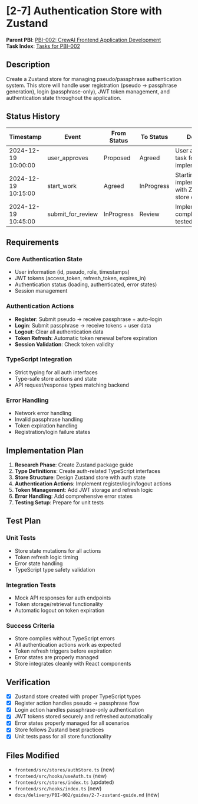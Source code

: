 # [2-7] Authentication Store with Zustand

**Parent PBI**: [PBI-002: CrewAI Frontend Application Development](mdc:prd.md)  
**Task Index**: [Tasks for PBI-002](mdc:tasks.md)

## Description

Create a Zustand store for managing pseudo/passphrase authentication system. This store will handle user registration (pseudo → passphrase generation), login (passphrase-only), JWT token management, and authentication state throughout the application.

## Status History

| Timestamp | Event | From Status | To Status | Details | User |
|-----------|-------|-------------|-----------|---------|------|
| 2024-12-19 10:00:00 | user_approves | Proposed | Agreed | User approved task for implementation | User |
| 2024-12-19 10:15:00 | start_work | Agreed | InProgress | Starting implementation with Zustand store creation | AI_Agent |
| 2024-12-19 10:45:00 | submit_for_review | InProgress | Review | Implementation completed and tested | AI_Agent |

## Requirements

### Core Authentication State
- User information (id, pseudo, role, timestamps)
- JWT tokens (access_token, refresh_token, expires_in)
- Authentication status (loading, authenticated, error states)
- Session management

### Authentication Actions
- **Register**: Submit pseudo → receive passphrase + auto-login
- **Login**: Submit passphrase → receive tokens + user data
- **Logout**: Clear all authentication data
- **Token Refresh**: Automatic token renewal before expiration
- **Session Validation**: Check token validity

### TypeScript Integration
- Strict typing for all auth interfaces
- Type-safe store actions and state
- API request/response types matching backend

### Error Handling
- Network error handling
- Invalid passphrase handling
- Token expiration handling
- Registration/login failure states

## Implementation Plan

1. **Research Phase**: Create Zustand package guide
2. **Type Definitions**: Create auth-related TypeScript interfaces
3. **Store Structure**: Design Zustand store with auth state
4. **Authentication Actions**: Implement register/login/logout actions
5. **Token Management**: Add JWT storage and refresh logic
6. **Error Handling**: Add comprehensive error states
7. **Testing Setup**: Prepare for unit tests

## Test Plan

### Unit Tests
- Store state mutations for all actions
- Token refresh logic timing
- Error state handling
- TypeScript type safety validation

### Integration Tests
- Mock API responses for auth endpoints
- Token storage/retrieval functionality
- Automatic logout on token expiration

### Success Criteria
- Store compiles without TypeScript errors
- All authentication actions work as expected
- Token refresh triggers before expiration
- Error states are properly managed
- Store integrates cleanly with React components

## Verification

- [x] Zustand store created with proper TypeScript types
- [x] Register action handles pseudo → passphrase flow
- [x] Login action handles passphrase-only authentication
- [x] JWT tokens stored securely and refreshed automatically
- [x] Error states properly managed for all scenarios
- [x] Store follows Zustand best practices
- [x] Unit tests pass for all store functionality

## Files Modified

- `frontend/src/stores/authStore.ts` (new)
- `frontend/src/hooks/useAuth.ts` (new)
- `frontend/src/stores/index.ts` (updated)
- `frontend/src/hooks/index.ts` (new)
- `docs/delivery/PBI-002/guides/2-7-zustand-guide.md` (new) 
